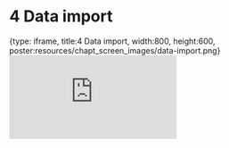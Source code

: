 # 4 Data import
 
{type: iframe, title:4 Data import, width:800, height:600, poster:resources/chapt_screen_images/data-import.png}
![](https://abyzovlab.github.io/CNVpytor-course//coursera/data-import.html)
 

 

